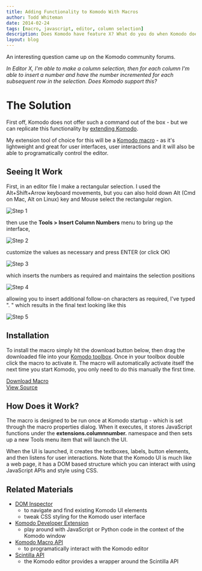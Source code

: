 ```yaml
---
title: Adding Functionality to Komodo With Macros
author: Todd Whiteman
date: 2014-02-24
tags: [macro, javascript, editor, column selection]
description: Does Komodo have feature X? What do you do when Komodo does not support a feature you've seen in another editor? After hearing this story multiple times, Todd will describe how you can add new functionality using Komodo macro's.
layout: blog
---
```


An interesting question came up on the Komodo community forums.

_In Editor X, I'm able to make a column selection, then for each column I'm
able to insert a number and have the number incremented for each subsequent row
in the selection. Does Komodo support this?_


# The Solution

First off, Komodo does not offer such a command out of the box - but we can
replicate this functionality by
[extending Komodo](http://docs.activestate.com/komodo/8.5/extensions.html).

My extension tool of choice for this will be a
[Komodo macro](http://docs.activestate.com/komodo/8.5/macros.html#macros_writing) -
as it's lightweight and great for user interfaces, user interactions and
it will also be able to programatically control the editor.


## Seeing It Work

First, in an editor file I make a rectangular selection. I used the
Alt+Shift+Arrow keyboard movements, but you can also hold down Alt (Cmd on Mac,
Alt on Linux) key and Mouse select the rectangular region.

![Step 1](/images/blog/2014-02/incremental_number_screenshot_1.png)

then use the **Tools > Insert Column Numbers** menu to bring up the interface,

![Step 2](/images/blog/2014-02/incremental_number_screenshot_2.png)

customize the values as necessary and press ENTER (or click OK)

![Step 3](/images/blog/2014-02/incremental_number_screenshot_3.png)

which inserts the numbers as required and maintains the selection positions

![Step 4](/images/blog/2014-02/incremental_number_screenshot_4.png)

allowing you to insert additional follow-on characters as required, I've typed
". " which results in the final text looking like this

![Step 5](/images/blog/2014-02/incremental_number_screenshot_5.png)


## Installation

To install the macro simply hit the download button below, then drag the downloaded
file into your [Komodo toolbox](http://docs.activestate.com/komodo/8.5/toolbox.html).
Once in your toolbox double click the macro to activate it. The macro will
automatically activate itself the next time you start Komodo, you only need to
do this manually the first time.

<div class="inline centered">
<a href="/files/macros/Column_Incremental_Numbering.komodotool" class="button primary">
    <i class="icon icon-download"></i>
    Download Macro
</a>
<div class="spacer-half"></div>
<span>
    <i class="icon icon-github"></i>
    <a href="https://github.com/Komodo/macros/blob/master/column_incremental_numbering.js" target="_blank">View Source</a>
</span>
</div>

## How Does it Work?

The macro is designed to be run once at Komodo startup - which is set through
the macro properties dialog. When it executes, it stores JavaScript functions
under the **extensions.columnnumber.** namespace and then sets up a new Tools
menu item that will launch the UI.

When the UI is launched, it creates the textboxes, labels, button elements, and
then listens for user interactions. Note that the Komodo UI is much like a web
page, it has a DOM based structure which you can interact with using JavaScript
APIs and style using CSS.


## Related Materials

* [DOM Inspector](http://community.activestate.com/xpi/dom-inspector)
  - to navigate and find existing Komodo UI elements
  - tweak CSS styling for the Komodo user interface
* [Komodo Developer Extension](http://community.activestate.com/node/1824)
  - play around with JavaScript or Python code in the context of the Komodo window
* [Komodo Macro API](http://docs.activestate.com/komodo/8.5/macroapi.html)
  - to programatically interact with the Komodo editor
* [Scintilla API](http://www.scintilla.org/ScintillaDoc.html)
  - the Komodo editor provides a wrapper around the Scintilla API
